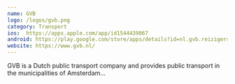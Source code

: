 ```yaml
---
name: GVB
logo: /logos/gvb.png
category: Transport
ios:  https://apps.apple.com/app/id1544439867
android: https://play.google.com/store/apps/details?id=nl.gvb.reizigersapp
website: https://www.gvb.nl/
---
```


GVB is a Dutch public transport company and provides public transport in the municipalities of Amsterdam...